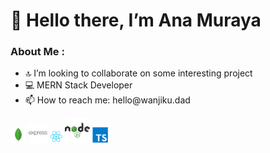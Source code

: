 <h1>👋 Hello there, I’m Ana Muraya</h1>
<!-- <div><img src="https://pinely.eu/_next/image?url=https%3A%2F%2Fpinely-strapi-files.s3.eu-west-3.amazonaws.com%2Flogo_0bda874db4.png&w=128&q=75"></div> -->
<h3>About Me :</h3>
<ul>
<!-- <li>👾 Part of Pinely International</li> -->
<li>🔝 I’m looking to collaborate on some interesting project</li>
<li>💻 MERN Stack Developer</li>
<li>📫 How to reach me: hello@wanjiku.dad</li>
</ul>

<div>
<div>
<img src="https://github.com/devicons/devicon/blob/master/icons/mongodb/mongodb-original.svg" title="Mongodb" alt="Mongodb" width="25" height="25"/>
<img src="https://github.com/devicons/devicon/blob/master/icons/express/express-original-wordmark.svg"  title="Express" alt="Express" width="30" height="30"/> 
<img src="https://github.com/devicons/devicon/blob/master/icons/react/react-original.svg" title="React" alt="React" width="20" height="20"/> 
<img src="https://github.com/devicons/devicon/blob/master/icons/nodejs/nodejs-original-wordmark.svg"  title="NodeJS" alt="NodeJS" width="40" height="40"/> 
<img src="https://github.com/devicons/devicon/blob/master/icons/typescript/typescript-plain.svg" title="TypeScript" alt="TypeScript" width="25" height="25"/>
</div>
  
<!-- <div>
<img src="https://github.com/devicons/devicon/blob/master/icons/css3/css3-plain-wordmark.svg"   title="CSS3" alt="CSS" width="25" height="25"/> 
<img src="https://github.com/devicons/devicon/blob/master/icons/html5/html5-original.svg"  title="HTML5" alt="HTML" width="25" height="25"/> 
<img src="https://github.com/devicons/devicon/blob/master/icons/javascript/javascript-plain.svg"  title="JavaScript" alt="JavaScript" width="25" height="25"/> 
</div>
  
<div>
<img src="https://github.com/devicons/devicon/blob/master/icons/react/react-original.svg" title="React" alt="React" width="20" height="20"/> 
<img src="https://github.com/devicons/devicon/blob/master/icons/eslint/eslint-original.svg" title="ESLint" alt="ESLint" width="25" height="25"/>
<img src="https://github.com/devicons/devicon/blob/master/icons/typescript/typescript-plain.svg" title="TypeScript" alt="TypeScript" width="25" height="25"/>
</div>
  
<div>
<img src="https://github.com/devicons/devicon/blob/master/icons/sass/sass-original.svg" title="Sass" alt="Sass" width="25" height="25"/>
<img src="https://github.com/devicons/devicon/blob/master/icons/tailwindcss/tailwindcss-plain.svg" title="Tailwind" alt="Tailwind" width="25" height="25"/>
<img src="https://github.com/devicons/devicon/blob/master/icons/bootstrap/bootstrap-plain-wordmark.svg" title="Bootstrap" alt="Bootstrap" width="25" height="25"/> 
</div>
  
<div>
<img src="https://github.com/devicons/devicon/blob/master/icons/django/django-plain-wordmark.svg" title="Django" alt="Django" width="40" height="40""/> 
<img src="https://github.com/devicons/devicon/blob/master/icons/nodejs/nodejs-original-wordmark.svg"  title="NodeJS" alt="NodeJS" width="40" height="40"/> 
<img src="https://github.com/devicons/devicon/blob/master/icons/firebase/firebase-plain.svg" title="Firebase" alt="Firebase" width="25" height="25"/>
</div>
                                                                                                                                                  
<div>
<img src="https://github.com/devicons/devicon/blob/master/icons/express/express-original-wordmark.svg"  title="Express" alt="Express" width="30" height="30"/> 
<img src="https://github.com/devicons/devicon/blob/master/icons/mongodb/mongodb-original.svg" title="Mongodb" alt="Mongodb" width="25" height="25"/>
</div>
                                                                                                                                                     
<div>
<img src="https://github.com/devicons/devicon/blob/master/icons/git/git-original-wordmark.svg" title="Git" alt="Git" width="40" height="40"/>
<img src="https://github.com/devicons/devicon/blob/master/icons/figma/figma-original.svg" title="Figma" alt="Figma" width="25" height="25"/>
<img src="https://github.com/devicons/devicon/blob/master/icons/jira/jira-original.svg" title="Jira" alt="Jira" width="25" height="25"/>
</div> -->

</div>
